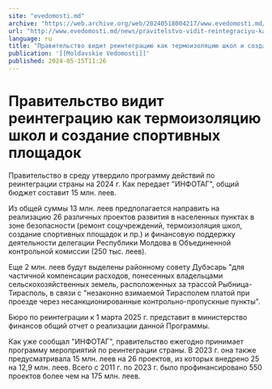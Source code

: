 ```yaml
---
site: "evedomosti.md"
archive: "https://web.archive.org/web/20240518004217/www.evedomosti.md/news/pravitelstvo-vidit-reintegraciyu-kak-termoizolyaciyu-shkol-i"
url: "http://www.evedomosti.md/news/pravitelstvo-vidit-reintegraciyu-kak-termoizolyaciyu-shkol-i"
language: ru
title: "Правительство видит реинтеграцию как термоизоляцию школ и создание спортивных площадок"
publication: '[[Moldavskie Vedomosti]]'
published: 2024-05-15T11:26
---
```


# Правительство видит реинтеграцию как термоизоляцию школ и создание спортивных площадок

Правительство в среду утвердило программу действий по реинтеграции страны на 2024 г. Как передает "ИНФОТАГ", общий бюджет составит 15 млн. леев.

Из общей суммы 13 млн. леев предполагается направить на реализацию 26 различных проектов развития в населенных пунктах в зоне безопасности (ремонт соцучреждений, термоизоляция школ, создание спортивных площадок и пр.) и финансовую поддержку деятельности делегации Республики Молдова в Объединенной контрольной комиссии (250 тыс. леев).

Еще 2 млн. леев будут выделены районному совету Дубэсарь "для частичной компенсации расходов, понесенных владельцами сельскохозяйственных земель, расположенных за трассой Рыбница-Тирасполь, в связи с "незаконно взимаемой Тирасполем платой при проезде через несанкционированные контрольно-пропускные пункты".

Бюро по реинтеграции к 1 марта 2025 г. представит в министерство финансов общий отчет о реализации данной Программы.

Как уже сообщал "ИНФОТАГ", правительство ежегодно принимает программу мероприятий по реинтеграции страны. В 2023 г. она также предусматривала 15 млн. леев на 26 проектов, из которых внедрено 25 на 12,9 млн. леев. Всего с 2011 г. по 2023 г. было профинансировано 550 проектов более чем на 175 млн. леев.